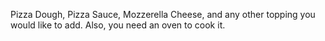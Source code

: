Pizza Dough, Pizza Sauce, Mozzerella Cheese, and any other topping you would like to add. Also, you need an oven to cook it.